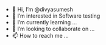 - 👋 Hi, I’m @divyasumesh
- 👀 I’m interested in Software testing
- 🌱 I’m currently learning ...
- 💞️ I’m looking to collaborate on ...
- 📫 How to reach me ...

<!---
divyasumesh/divyasumesh is a ✨ special ✨ repository because its `README.md` (this file) appears on your GitHub profile.
You can click the Preview link to take a look at your changes.
--->
